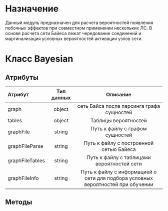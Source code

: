 # Назначение
Данный модуль предназначен для расчета вероятностей появления побочных эффектов при совместном применении нескольких ЛС. В основе расчета сети Байеса лежат чередование соединений и маргинализация условных вероятностей активации узлов сети.
<br />

# Класс Bayesian
## Атрибуты
|**Атрибут**|**Тип данных**|**Описание**|
|:----- |:--------:|:------:|
|graph  |object|сеть Байса после парсинга графа сущностей|
|tables|object|Таблицы вероятностей|
|graphFile|string|Путь к файлу с графом сущностей|
|graphFileParse|string|Путь к файлу с построенной сетью Байеса|
|graphFileTables|string|Путь к файлу с таблицами вероятностей сети|
|graphFileInfo|string|Путь к файлу с информацией о сети для подбора условных вероятностей при обучении|

## Методы
